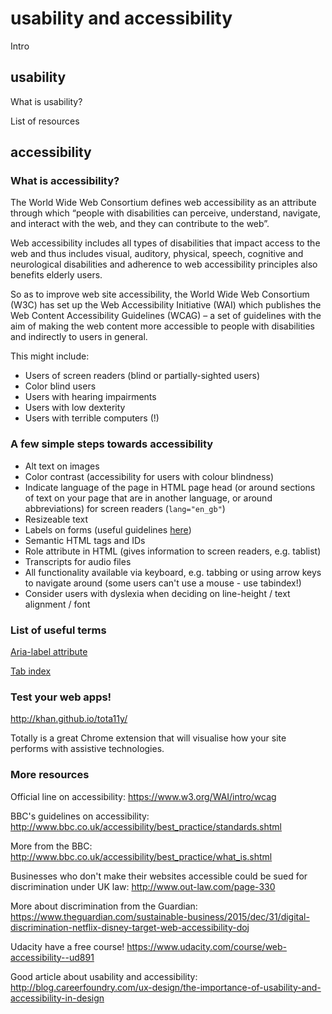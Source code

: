 # usability and accessibility

Intro


## usability

What is usability?

List of resources


## accessibility

### What is accessibility?

The World Wide Web Consortium defines web accessibility as an attribute through which “people with disabilities can perceive, understand, navigate, and interact with the web, and they can contribute to the web”.

Web accessibility includes all types of disabilities that impact access to the web and thus includes visual, auditory, physical, speech, cognitive and neurological disabilities and adherence to web accessibility principles also benefits elderly users.

So as to improve web site accessibility, the World Wide Web Consortium (W3C) has set up the Web Accessibility Initiative (WAI) which publishes the Web Content Accessibility Guidelines (WCAG) – a set of guidelines with the aim of making the web content more accessible to people with disabilities and indirectly to users in general.


This might include:

- Users of screen readers (blind or partially-sighted users)
- Color blind users
- Users with hearing impairments
- Users with low dexterity
- Users with terrible computers (!)


### A few simple steps towards accessibility

- Alt text on images
- Color contrast (accessibility for users with colour blindness)
- Indicate language of the page in HTML page head (or around sections of text on your page that are in another language, or around abbreviations) for screen readers (```lang="en_gb"```)
- Resizeable text
- Labels on forms (useful guidelines [here](http://www.bbc.co.uk/guidelines/futuremedia/accessibility/html/form-labels.shtml  ))
- Semantic HTML tags and IDs
- Role attribute in HTML (gives information to screen readers, e.g. tablist)
- Transcripts for audio files
- All functionality available via keyboard, e.g. tabbing or using arrow keys to navigate around (some users can't use a mouse - use tabindex!)
- Consider users with dyslexia when deciding on line-height / text alignment / font


### List of useful terms

[Aria-label attribute](https://developer.mozilla.org/en-US/docs/Web/Accessibility/ARIA/ARIA_Techniques/Using_the_aria-label_attribute)

[Tab index](https://developer.mozilla.org/en-US/docs/Web/HTML/Global_attributes/tabindex)


### Test your web apps!

http://khan.github.io/tota11y/

Totally is a great Chrome extension that will visualise how your site performs with assistive technologies.


### More resources

Official line on accessibility: https://www.w3.org/WAI/intro/wcag

BBC's guidelines on accessibility: http://www.bbc.co.uk/accessibility/best_practice/standards.shtml

More from the BBC: http://www.bbc.co.uk/accessibility/best_practice/what_is.shtml

Businesses who don't make their websites accessible could be sued for discrimination under UK law: http://www.out-law.com/page-330

More about discrimination from the Guardian: https://www.theguardian.com/sustainable-business/2015/dec/31/digital-discrimination-netflix-disney-target-web-accessibility-doj

Udacity have a free course! https://www.udacity.com/course/web-accessibility--ud891

Good article about usability and accessibility: http://blog.careerfoundry.com/ux-design/the-importance-of-usability-and-accessibility-in-design
